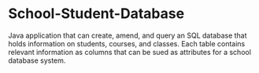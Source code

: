 # School-Student-Database
Java application that can create, amend, and query an SQL database that holds information on students, courses, and classes. Each table contains relevant information as columns that can be sued as attributes for a school database system.
